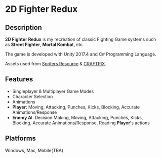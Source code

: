 # 2D Fighter Redux

## Description

**2D Fighter Redux** is my recreation of classic Fighting Game systems such as **Street Fighter**, **Mortal Kombat**, etc.

The game is developed with Unity 2017.4 and C# Programming Language.
    
Assets used from [Spriters Resource](https://www.spriters-resource.com/) & [CRAFTPIX](https://craftpix.net/).

## Features

* Singleplayer & Multiplayer Game Modes
* Character Selection
* Animations
* **Player**: Moving, Attacking, Punches, Kicks, Blocking, Accurate Animations/Response
* **Enemy AI**: Decision Making, Moving, Attacking, Punches, Kicks, Blocking, Accurate Animations/Response, Reading **Player**'s actions

## Platforms

Windows, Mac, Mobile(TBA)
